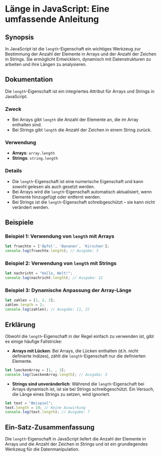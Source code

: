 <!--
Meta Description: # Länge in JavaScript: Eine umfassende Anleitung ## Synopsis In JavaScript ist die `length`-Eigenschaft ein wichtiges Werkzeug zur Bestimmung der Anza...
Meta Keywords: length, die, eigenschaft, der, arrays
-->

# Länge in JavaScript: Eine umfassende Anleitung

## Synopsis
In JavaScript ist die `length`-Eigenschaft ein wichtiges Werkzeug zur Bestimmung der Anzahl der Elemente in Arrays und der Anzahl der Zeichen in Strings. Sie ermöglicht Entwicklern, dynamisch mit Datenstrukturen zu arbeiten und ihre Längen zu analysieren.

## Dokumentation
Die `length`-Eigenschaft ist ein integriertes Attribut für Arrays und Strings in JavaScript. 

### Zweck
- Bei Arrays gibt `length` die Anzahl der Elemente an, die im Array enthalten sind.
- Bei Strings gibt `length` die Anzahl der Zeichen in einem String zurück.

### Verwendung
- **Arrays**: `array.length`
- **Strings**: `string.length`

### Details
- Die `length`-Eigenschaft ist eine numerische Eigenschaft und kann sowohl gelesen als auch gesetzt werden. 
- Bei Arrays wird die `length`-Eigenschaft automatisch aktualisiert, wenn Elemente hinzugefügt oder entfernt werden.
- Bei Strings ist die `length`-Eigenschaft schreibgeschützt – sie kann nicht verändert werden.

## Beispiele
### Beispiel 1: Verwendung von `length` mit Arrays
```javascript
let fruechte = ['Äpfel', 'Bananen', 'Kirschen'];
console.log(fruechte.length); // Ausgabe: 3
```

### Beispiel 2: Verwendung von `length` mit Strings
```javascript
let nachricht = "Hallo, Welt!";
console.log(nachricht.length); // Ausgabe: 12
```

### Beispiel 3: Dynamische Anpassung der Array-Länge
```javascript
let zahlen = [1, 2, 3];
zahlen.length = 2;
console.log(zahlen); // Ausgabe: [1, 2]
```

## Erklärung
Obwohl die `length`-Eigenschaft in der Regel einfach zu verwenden ist, gibt es einige häufige Fallstricke:

- **Arrays mit Lücken**: Bei Arrays, die Lücken enthalten (d.h. nicht definierte Indizes), zählt die `length`-Eigenschaft nur die definierten Elemente. 
```javascript
let lueckenArray = [1, , 3];
console.log(lueckenArray.length); // Ausgabe: 3
```

- **Strings sind unveränderlich**: Während die `length`-Eigenschaft bei Arrays dynamisch ist, ist sie bei Strings schreibgeschützt. Ein Versuch, die Länge eines Strings zu setzen, wird ignoriert.
```javascript
let text = "Beispiel";
text.length = 10; // Keine Auswirkung
console.log(text.length); // Ausgabe: 7
```

## Ein-Satz-Zusammenfassung
Die `length`-Eigenschaft in JavaScript liefert die Anzahl der Elemente in Arrays und die Anzahl der Zeichen in Strings und ist ein grundlegendes Werkzeug für die Datenmanipulation.